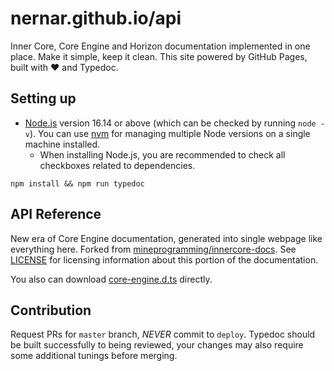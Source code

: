 # nernar.github.io/api

Inner Core, Core Engine and Horizon documentation implemented in one place. Make it simple, keep it clean. This site powered by GitHub Pages, built with :heart: and Typedoc.

## Setting up

+ [Node.js](https://nodejs.org/en/download/) version 16.14 or above (which can be checked by running `node -v`). You can use [nvm](https://github.com/nvm-sh/nvm) for managing multiple Node versions on a single machine installed.
  + When installing Node.js, you are recommended to check all checkboxes related to dependencies.

```shell
npm install && npm run typedoc
```

## API Reference

New era of Core Engine documentation, generated into single webpage like everything here. Forked from [mineprogramming/innercore-docs](https://github.com/mineprogramming/innercore-docs). See [LICENSE](./LICENSE) for licensing information about this portion of the documentation.

You also can download [core-engine.d.ts](https://nernar.github.io/core-engine.d.ts) directly.

## Contribution

Request PRs for `master` branch, *NEVER* commit to `deploy`. Typedoc should be built successfully to being reviewed, your changes may also require some additional tunings before merging.
